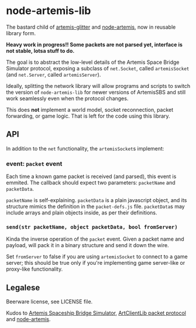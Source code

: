 
# node-artemis-lib

The bastard child of [artemis-glitter](https://github.com/IvanSanchez/artemis-glitter) and [node-artemis](https://github.com/mrfishie/node-artemis), now in reusable library form.



**Heavy work in progress!! Some packets are not parsed yet, interface is not stable, lotsa stuff to do.**




The goal is to abstract the low-level details of the Artemis Space Bridge Simulator protocol, exposing a subclass of `net.Socket`, called `artemisSocket` (and `net.Server`, called `artemisServer`).

Ideally, splitting the network library will allow programs and scripts to switch the version of `node-artemis-lib` for newer versions of ArtemisSBS and still work seamlessly even when the protocol changes.

This does **not** implement a world model, socket reconnection, packet forwarding, or game logic. That is left for the code using this library.


## API

In addition to the `net` functionality, the `artemisSocket`s implement:

### event: `packet` event

Each time a known game packet is received (and parsed), this event is emmited. The callback should expect two parameters: `packetName` and `packetData`.

`packetName` is self-explaining. `packetData` is a plain javascript object, and its structure mimics the definition in the `packet-defs.js` file. `packetData`s may include arrays and plain objects inside, as per their definitions.


### `send(str packetName, object packetData, bool fromServer)`

Kinda the inverse operation of the `packet` event. Given a packet name and payload, will pack it in a binary structure and send it down the wire.

Set `fromServer` to false if you are using `artemisSocket` to connect to a game server; this should be true only if you're implementing game server-like or proxy-like functionality.





## Legalese

Beerware license, see LICENSE file. 

Kudos to [Artemis Spaceship Bridge Simulator](http://www.artemis.eochu.com/), [ArtClientLib packet protocol](https://github.com/rjwut/ArtClientLib/wiki/Artemis-Packet-Protocol) and [node-artemis](https://github.com/mrfishie/node-artemis).


